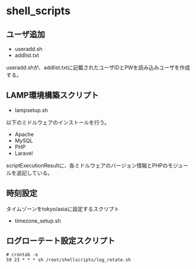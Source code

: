 # shell_scripts

## ユーザ追加
- useradd.sh
- addlist.txt

useradd.shが、addlist.txtに記載されたユーザIDとPWを読み込みユーザを作成する。

## LAMP環境構築スクリプト
- lampsetup.sh

以下のミドルウェアのインストールを行う。

  - Apache
  - MySQL
  - PHP
  - Laravel

scriptExecutionResultに、各ミドルウェアのバージョン情報とPHPのモジュールを追記している。

## 時刻設定
タイムゾーンをtokyo/asiaに設定するスクリプト
- timezone_setup.sh

## ログローテート設定スクリプト

```
# crontab -e
59 23 * * * sh /root/shellscripts/log_rotate.sh
```
